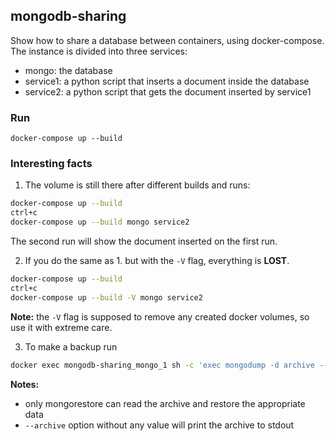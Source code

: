 ## mongodb-sharing

Show how to share a database between containers, using docker-compose.
The instance is divided into three services:

 - mongo: the database
 - service1: a python script that inserts a document inside the database
 - service2: a python script that gets the document inserted by service1

### Run

```docker-compose up --build```

### Interesting facts

1. The volume is still there after different builds and runs:

```bash
docker-compose up --build
ctrl+c
docker-compose up --build mongo service2
```

The second run will show the document inserted on the first run.


2. If you do the same as 1. but with the `-V` flag, everything is **LOST**.

```bash
docker-compose up --build
ctrl+c
docker-compose up --build -V mongo service2
```

**Note:** the `-V` flag is supposed to remove any created docker volumes, so use it 
with extreme care.

3. To make a backup run

```bash
docker exec mongodb-sharing_mongo_1 sh -c 'exec mongodump -d archive --archive' > db-backup.archive
```

**Notes:** 

 - only mongorestore can read the archive and restore the appropriate data
 - `--archive` option without any value will print the archive to stdout
